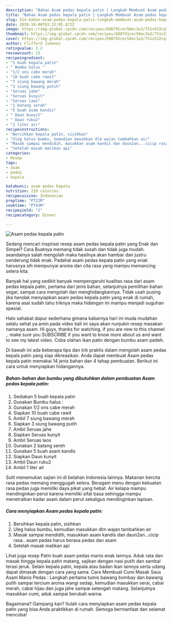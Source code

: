 ```yaml
---
description: "Bahan Asam pedas kepala patin | Langkah Membuat Asam pedas kepala patin Yang Menggugah Selera"
title: "Bahan Asam pedas kepala patin | Langkah Membuat Asam pedas kepala patin Yang Menggugah Selera"
slug: 514-bahan-asam-pedas-kepala-patin-langkah-membuat-asam-pedas-kepala-patin-yang-menggugah-selera
date: 2020-10-06T03:32:05.872Z
image: https://img-global.cpcdn.com/recipes/b98791cec58ec3a3/751x532cq70/asam-pedas-kepala-patin-foto-resep-utama.jpg
thumbnail: https://img-global.cpcdn.com/recipes/b98791cec58ec3a3/751x532cq70/asam-pedas-kepala-patin-foto-resep-utama.jpg
cover: https://img-global.cpcdn.com/recipes/b98791cec58ec3a3/751x532cq70/asam-pedas-kepala-patin-foto-resep-utama.jpg
author: Clifford Jimenez
ratingvalue: 3.2
reviewcount: 13
recipeingredient:
- "5 buah kepala patin"
- " Bumbu halus "
- "1/2 ons cabe merah"
- "10 buah cabe rawit"
- "7 siung bawang merah"
- "3 siung bawang putih"
- "Seruas jahe"
- "Seruas kunyit"
- "Seruas laos"
- "2 batang sereh"
- "5 buah asam kandis"
- " Daun kunyit"
- " Daun ruku2"
- "1 liter air"
recipeinstructions:
- "Bersihkan kepala patin, sisihkan"
- "Uleg halus bumbu, kemudian masukkan dlm wajan tambahkan air"
- "Masak sampai mendidih, masukkan asam kandis dan daun2an...cicip rasa.. asam pedas harus berasa pedas dan asam"
- "Setelah masak matikan api"
categories:
- Resep
tags:
- asam
- pedas
- kepala

katakunci: asam pedas kepala 
nutrition: 219 calories
recipecuisine: Indonesian
preptime: "PT22M"
cooktime: "PT43M"
recipeyield: "2"
recipecategory: Dinner

---
```



![Asam pedas kepala patin](https://img-global.cpcdn.com/recipes/b98791cec58ec3a3/751x532cq70/asam-pedas-kepala-patin-foto-resep-utama.jpg)

Sedang mencari inspirasi resep asam pedas kepala patin yang Enak dan Simpel? Cara Buatnya memang tidak susah dan tidak juga mudah. seandainya salah mengolah maka hasilnya akan hambar dan justru cenderung tidak enak. Padahal asam pedas kepala patin yang enak harusnya sih mempunyai aroma dan cita rasa yang mampu memancing selera kita.

Banyak hal yang sedikit banyak mempengaruhi kualitas rasa dari asam pedas kepala patin, pertama dari jenis bahan, selanjutnya pemilihan bahan segar, sampai cara mengolah dan menghidangkannya. Tidak usah pusing jika hendak menyiapkan asam pedas kepala patin yang enak di rumah, karena asal sudah tahu triknya maka hidangan ini mampu menjadi suguhan spesial.

Halo sahabat dapur sederhana gimana kabarnya hari ini muda mudahan selalu sehat ya.amin.pada video kali ini saya akan nunjukin resep masakan namanya asam. Hi guys, thanks for watching. if you are new to this channel ,. make sure you SUBSCRIBE if you want to know more about us and want to see my latest video. Coba olahan ikan patin dengan bumbu asam pedeh.


Di bawah ini ada beberapa tips dan trik praktis dalam mengolah asam pedas kepala patin yang siap dikreasikan. Anda dapat membuat Asam pedas kepala patin memakai 14 jenis bahan dan 4 tahap pembuatan. Berikut ini cara untuk menyiapkan hidangannya.

<!--inarticleads1-->

##### Bahan-bahan dan bumbu yang dibutuhkan dalam pembuatan Asam pedas kepala patin:

1. Sediakan 5 buah kepala patin
1. Gunakan  Bumbu halus :
1. Gunakan 1/2 ons cabe merah
1. Siapkan 10 buah cabe rawit
1. Ambil 7 siung bawang merah
1. Siapkan 3 siung bawang putih
1. Ambil Seruas jahe
1. Siapkan Seruas kunyit
1. Ambil Seruas laos
1. Gunakan 2 batang sereh
1. Gunakan 5 buah asam kandis
1. Siapkan  Daun kunyit
1. Ambil  Daun ruku2
1. Ambil 1 liter air


Sulit menemukan sajian ini di belahan Indonesia lainnya. Makanan bercita rasa pedas memang menggugah selera. Beragam menu dengan kekuatan rasa pedas juga memiliki daya pikat yang hebat. Air kelapa mampu mendinginkan perut karena memiliki sifat basa sehingga mampu menetralkan kadar asam dalam perut sekaligus mendinginkan lapisan. 

<!--inarticleads2-->

##### Cara menyiapkan Asam pedas kepala patin:

1. Bersihkan kepala patin, sisihkan
1. Uleg halus bumbu, kemudian masukkan dlm wajan tambahkan air
1. Masak sampai mendidih, masukkan asam kandis dan daun2an...cicip rasa.. asam pedas harus berasa pedas dan asam
1. Setelah masak matikan api


Lihat juga resep Patin kuah asam pedas manis enak lainnya. Aduk rata dan masak hingga kepala patin matang, sajikan dengan nasi putih dan sambal terasi jeruk. Selain kepala patin, kepala atau badan ikan lainnya serta udang dapat dimasak dengan cara yang sama. Cara Membuat Cumi Masak Saus Asam Manis Pedas : Langkah pertama tumis bawang bombay dan bawang putih sampai tercium aroma wangi sedap, kemudian masukkan serai, cabai merah, cabai hijau dan juga jahe sampai setengah matang. Selanjutnya masukkan cumi, aduk sampai berubah warna. 

Bagaimana? Gampang kan? Itulah cara menyiapkan asam pedas kepala patin yang bisa Anda praktikkan di rumah. Semoga bermanfaat dan selamat mencoba!

